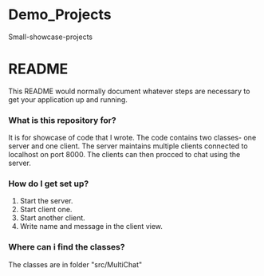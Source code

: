 # Demo_Projects
Small-showcase-projects

# README #

This README would normally document whatever steps are necessary to get your application up and running.

### What is this repository for? ###

It is for showcase of code that I wrote. The code contains two classes- one server and one client. The server
maintains multiple clients connected to localhost on port 8000. The clients can then procced to chat using the server.

### How do I get set up? ###

1. Start the server.
2. Start client one.
3. Start another client. 
4. Write name and message in the client view.

### Where can i find the classes? ###

The classes are in folder "src/MultiChat"
